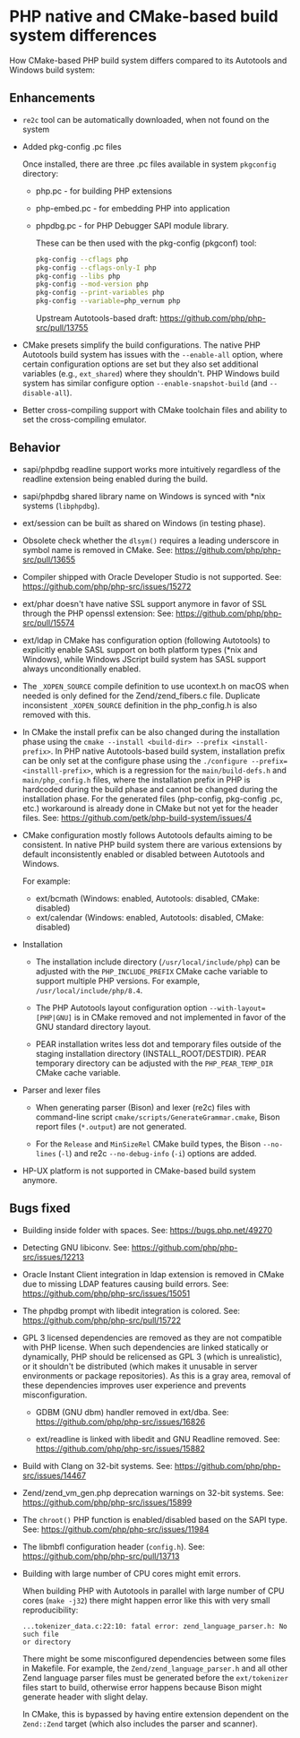 # PHP native and CMake-based build system differences

How CMake-based PHP build system differs compared to its Autotools and Windows
build system:

## Enhancements

* `re2c` tool can be automatically downloaded, when not found on the system

* Added pkg-config .pc files

  Once installed, there are three .pc files available in system `pkgconfig`
  directory:

  * php.pc - for building PHP extensions
  * php-embed.pc - for embedding PHP into application
  * phpdbg.pc - for PHP Debugger SAPI module library.

    These can be then used with the pkg-config (pkgconf) tool:

    ```sh
    pkg-config --cflags php
    pkg-config --cflags-only-I php
    pkg-config --libs php
    pkg-config --mod-version php
    pkg-config --print-variables php
    pkg-config --variable=php_vernum php
    ```

    Upstream Autotools-based draft: https://github.com/php/php-src/pull/13755

* CMake presets simplify the build configurations. The native PHP Autotools
  build system has issues with the `--enable-all` option, where certain
  configuration options are set but they also set additional variables (e.g.,
  `ext_shared`) where they shouldn't. PHP Windows build system has similar
  configure option `--enable-snapshot-build` (and `--disable-all`).

* Better cross-compiling support with CMake toolchain files and ability to set
  the cross-compiling emulator.

## Behavior

* sapi/phpdbg readline support works more intuitively regardless of the readline
  extension being enabled during the build.

* sapi/phpdbg shared library name on Windows is synced with \*nix systems
  (`libphpdbg`).

* ext/session can be built as shared on Windows (in testing phase).

* Obsolete check whether the `dlsym()` requires a leading underscore in symbol
  name is removed in CMake.
  See: https://github.com/php/php-src/pull/13655

* Compiler shipped with Oracle Developer Studio is not supported.
  See: https://github.com/php/php-src/issues/15272

* ext/phar doesn't have native SSL support anymore in favor of SSL through the
  PHP openssl extension:
  See: https://github.com/php/php-src/pull/15574

* ext/ldap in CMake has configuration option (following Autotools) to explicitly
  enable SASL support on both platform types (\*nix and Windows), while Windows
  JScript build system has SASL support always unconditionally enabled.

* The `_XOPEN_SOURCE` compile definition to use ucontext.h on macOS when needed
  is only defined for the Zend/zend_fibers.c file. Duplicate inconsistent
  `_XOPEN_SOURCE` definition in the php_config.h is also removed with this.

* In CMake the install prefix can be also changed during the installation phase
  using the `cmake --install <build-dir> --prefix <install-prefix>`. In PHP
  native Autotools-based build system, installation prefix can be only set at
  the configure phase using the `./configure --prefix=<installl-prefix>`, which
  is a regression for the `main/build-defs.h` and `main/php_config.h` files,
  where the installation prefix in PHP is hardcoded during the build phase and
  cannot be changed during the installation phase. For the generated files
  (php-config, pkg-config .pc, etc.) workaround is already done in CMake but not
  yet for the header files.
  See: https://github.com/petk/php-build-system/issues/4

* CMake configuration mostly follows Autotools defaults aiming to be consistent.
  In native PHP build system there are various extensions by default
  inconsistently enabled or disabled between Autotools and Windows.

  For example:

    * ext/bcmath (Windows: enabled, Autotools: disabled, CMake: disabled)
    * ext/calendar (Windows: enabled, Autotools: disabled, CMake: disabled)

* Installation

  * The installation include directory (`/usr/local/include/php`) can be
    adjusted with the `PHP_INCLUDE_PREFIX` CMake cache variable to support
    multiple PHP versions. For example, `/usr/local/include/php/8.4`.

  * The PHP Autotools layout configuration option `--with-layout=[PHP|GNU]` is
    in CMake removed and not implemented in favor of the GNU standard directory
    layout.

  * PEAR installation writes less dot and temporary files outside of the staging
    installation directory (INSTALL_ROOT/DESTDIR). PEAR temporary directory can
    be adjusted with the `PHP_PEAR_TEMP_DIR` CMake cache variable.

* Parser and lexer files

  * When generating parser (Bison) and lexer (re2c) files with command-line
    script `cmake/scripts/GenerateGrammar.cmake`, Bison report files
    (`*.output`) are not generated.

  * For the `Release` and `MinSizeRel` CMake build types, the Bison `--no-lines`
    (`-l`) and re2c `--no-debug-info` (`-i`) options are added.

* HP-UX platform is not supported in CMake-based build system anymore.

## Bugs fixed

* Building inside folder with spaces.
  See: https://bugs.php.net/49270

* Detecting GNU libiconv.
  See: https://github.com/php/php-src/issues/12213

* Oracle Instant Client integration in ldap extension is removed in CMake due to
  missing LDAP features causing build errors.
  See: https://github.com/php/php-src/issues/15051

* The phpdbg prompt with libedit integration is colored.
  See: https://github.com/php/php-src/pull/15722

* GPL 3 licensed dependencies are removed as they are not compatible with PHP
  license. When such dependencies are linked statically or dynamically, PHP
  should be relicensed as GPL 3 (which is unrealistic), or it shouldn't be
  distributed (which makes it unusable in server environments or package
  repositories). As this is a gray area, removal of these dependencies improves
  user experience and prevents misconfiguration.

  * GDBM (GNU dbm) handler removed in ext/dba.
    See: https://github.com/php/php-src/issues/16826

  * ext/readline is linked with libedit and GNU Readline removed.
    See: https://github.com/php/php-src/issues/15882

* Build with Clang on 32-bit systems.
  See: https://github.com/php/php-src/issues/14467

* Zend/zend_vm_gen.php deprecation warnings on 32-bit systems.
  See: https://github.com/php/php-src/issues/15899

* The `chroot()` PHP function is enabled/disabled based on the SAPI type.
  See: https://github.com/php/php-src/issues/11984

* The libmbfl configuration header (`config.h`).
  See: https://github.com/php/php-src/pull/13713

* Building with large number of CPU cores might emit errors.

  When building PHP with Autotools in parallel with large number of CPU cores
  (`make -j32`) there might happen error like this with very small
  reproducibility:

  ```
  ...tokenizer_data.c:22:10: fatal error: zend_language_parser.h: No such file
  or directory
  ```

  There might be some misconfigured dependencies between some files in Makefile.
  For example, the `Zend/zend_language_parser.h` and all other Zend language
  parser files must be generated before the `ext/tokenizer` files start to
  build, otherwise error happens because Bison might generate header with slight
  delay.

  In CMake, this is bypassed by having entire extension dependent on the
  `Zend::Zend` target (which also includes the parser and scanner).
